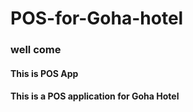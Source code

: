 # POS-for-Goha-hotel

### well come

<h4> This is POS App </h4>


#### This is a POS application for Goha Hotel

